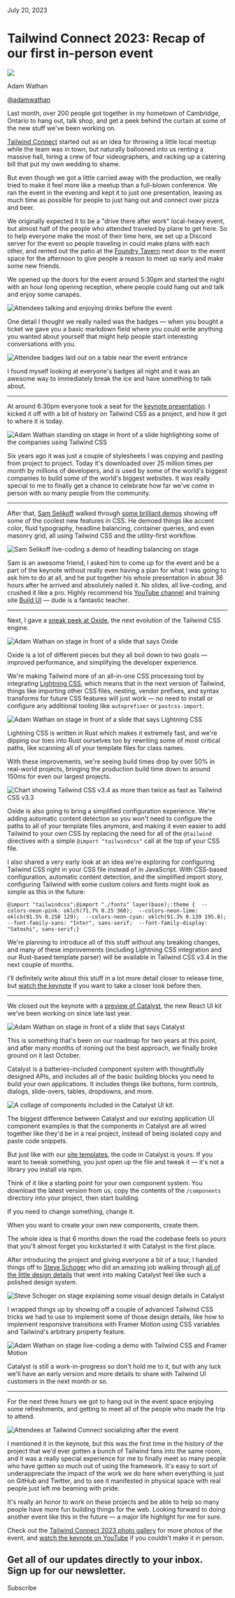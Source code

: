July 20, 2023

# Tailwind Connect 2023: Recap of our first in-person event

![](/_next/image?url=%2F_next%2Fstatic%2Fmedia%2Fadamwathan.f69b0b90.jpg\&w=96\&q=75)

Adam Wathan

[@adamwathan](https://twitter.com/adamwathan)

Last month, over 200 people got together in my hometown of Cambridge, Ontario to hang out, talk shop, and get a peek behind the curtain at some of the new stuff we've been working on.

[Tailwind Connect](https://connect.tailwindcss.com) started out as an idea for throwing a little local meetup while the team was in town, but naturally ballooned into us renting a massive hall, hiring a crew of four videographers, and racking up a catering bill that put my own wedding to shame.

But even though we got a little carried away with the production, we really tried to make it feel more like a meetup than a full-blown conference. We ran the event in the evening and kept it to just one presentation, leaving as much time as possible for people to just hang out and connect over pizza and beer.

We originally expected it to be a "drive there after work" local-heavy event, but almost half of the people who attended traveled by plane to get here. So to help everyone make the most of their time here, we set up a Discord server for the event so people traveling in could make plans with each other, and rented out the patio at the [Foundry Tavern](https://www.instagram.com/foundrytavern/) next door to the event space for the afternoon to give people a reason to meet up early and make some new friends.

We opened up the doors for the event around 5:30pm and started the night with an hour long opening reception, where people could hang out and talk and enjoy some canapés.

![Attendees talking and enjoying drinks before the event](/_next/image?url=%2F_next%2Fstatic%2Fmedia%2Fattendees-talking.18d25854.jpg\&w=3840\&q=75)

One detail I thought we really nailed was the badges — when you bought a ticket we gave you a basic markdown field where you could write anything you wanted about yourself that might help people start interesting conversations with you.

![Attendee badges laid out on a table near the event entrance](/_next/image?url=%2F_next%2Fstatic%2Fmedia%2Fattendee-badges.08cee30a.jpg\&w=3840\&q=75)

I found myself looking at everyone's badges all night and it was an awesome way to immediately break the ice and have something to talk about.

***

At around 6:30pm everyone took a seat for the [keynote presentation](https://www.youtube.com/watch?v=CLkxRnRQtDE\&amp;t=0s). I kicked it off with a bit of history on Tailwind CSS as a project, and how it got to where it is today.

![Adam Wathan standing on stage in front of a slide highlighting some of the companies using Tailwind CSS](/_next/image?url=%2F_next%2Fstatic%2Fmedia%2Fcompanies-using-tailwind-css.724eaa95.jpg\&w=3840\&q=75)

Six years ago it was just a couple of stylesheets I was copying and pasting from project to project. Today it's downloaded over 25 million times per month by millions of developers, and is used by some of the world's biggest companies to build some of the world's biggest websites. It was really special to me to finally get a chance to celebrate how far we've come in person with so many people from the community.

***

After that, [Sam Selikoff](https://twitter.com/samselikoff) walked through [some brilliant demos](https://www.youtube.com/watch?v=CLkxRnRQtDE\&amp;t=600s) showing off some of the coolest new features in CSS. He demoed things like accent color, fluid typography, headline balancing, container queries, and even masonry grid, all using Tailwind CSS and the utility-first workflow.

![Sam Selikoff live-coding a demo of headling balancing on stage](/_next/image?url=%2F_next%2Fstatic%2Fmedia%2Fsam-selikoff.96bf6677.jpg\&w=3840\&q=75)

Sam is an awesome friend, I asked him to come up for the event and be a part of the keynote without really even having a plan for what I was going to ask him to do at all, and he put together his whole presentation in about 36 hours after he arrived and absolutely nailed it. No slides, all live-coding, and crushed it like a pro. Highly recommend his [YouTube channel](https://www.youtube.com/samselikoff) and training site [Build UI](https://buildui.com/) — dude is a fantastic teacher.

***

Next, I gave a [sneak peek at Oxide](https://www.youtube.com/watch?v=CLkxRnRQtDE\&amp;t=2146s), the next evolution of the Tailwind CSS engine.

![Adam Wathan on stage in front of a slide that says Oxide](/_next/image?url=%2F_next%2Fstatic%2Fmedia%2Foxide.02d35568.jpg\&w=3840\&q=75)

Oxide is a lot of different pieces but they all boil down to two goals — improved performance, and simplifying the developer experience.

We're making Tailwind more of an all-in-one CSS processing tool by integrating [Lightning CSS](https://lightningcss.dev/), which means that in the next version of Tailwind, things like importing other CSS files, nesting, vendor prefixes, and syntax transforms for future CSS features will just work — no need to install or configure any additional tooling like `autoprefixer` or `postcss-import`.

![Adam Wathan on stage in front of a slide that says Lightning CSS](/_next/image?url=%2F_next%2Fstatic%2Fmedia%2Flightning-css.db283942.jpg\&w=3840\&q=75)

Lightning CSS is written in Rust which makes it extremely fast, and we're dipping our toes into Rust ourselves too by rewriting some of most critical paths, like scanning all of your template files for class names.

With these improvements, we're seeing build times drop by over 50% in real-world projects, bringing the production build time down to around 150ms for even our largest projects.

![Chart showing Tailwind CSS v3.4 as more than twice as fast as Tailwind CSS v3.3](/_next/image?url=%2F_next%2Fstatic%2Fmedia%2Foxide-performance.9a7956af.jpg\&w=3840\&q=75)

Oxide is also going to bring a simplified configuration experience. We're adding automatic content detection so you won't need to configure the paths to all of your template files anymore, and making it even easier to add Tailwind to your own CSS by replacing the need for all of the `@tailwind` directives with a simple `@import "tailwindcss"` call at the top of your CSS file.

I also shared a very early look at an idea we're exploring for configuring Tailwind CSS right in your CSS file instead of in JavaScript. With CSS-based configuration, automatic content detection, and the simplified import story, configuring Tailwind with some custom colors and fonts might look as simple as this in the future:

```
@import "tailwindcss";@import "./fonts" layer(base);:theme {  --colors-neon-pink: oklch(71.7% 0.25 360);  --colors-neon-lime: oklch(91.5% 0.258 129);  --colors-neon-cyan: oklch(91.3% 0.139 195.8);  --font-family-sans: "Inter", sans-serif;  --font-family-display: "Satoshi", sans-serif;}
```

We're planning to introduce all of this stuff without any breaking changes, and many of these improvements (including Lightning CSS integration and our Rust-based template parser) will be available in Tailwind CSS v3.4 in the next couple of months.

I'll definitely write about this stuff in a lot more detail closer to release time, but [watch the keynote](https://www.youtube.com/watch?v=CLkxRnRQtDE\&amp;t=2146s) if you want to take a closer look before then.

***

We closed out the keynote with a [preview of Catalyst](https://youtu.be/CLkxRnRQtDE?t=3512), the new React UI kit we've been working on since late last year.

![Adam Wathan on stage in front of a slide that says Catalyst](/_next/image?url=%2F_next%2Fstatic%2Fmedia%2Fcatalyst.4f964146.jpg\&w=3840\&q=75)

This is something that's been on our roadmap for two years at this point, and after many months of ironing out the best approach, we finally broke ground on it last October.

Catalyst is a batteries-included component system with thoughtfully designed APIs, and includes all of the basic building blocks you need to build your own applications. It includes things like buttons, form controls, dialogs, slide-overs, tables, dropdowns, and more.

![A collage of components included in the Catalyst UI kit.](/_next/image?url=%2F_next%2Fstatic%2Fmedia%2Fcatalyst-preview.28f11678.png\&w=3840\&q=75)

The biggest difference between Catalyst and our existing application UI component examples is that the components in Catalyst are all wired together like they'd be in a real project, instead of being isolated copy and paste code snippets.

But just like with our [site templates](https://tailwindui.com/templates), the code in Catalyst is yours. If you want to tweak something, you just open up the file and tweak it — it's not a library you install via npm.

Think of it like a starting point for your own component system. You download the latest version from us, copy the contents of the `/components` directory into your project, then start building.

If you need to change something, change it.

When you want to create your own new components, create them.

The whole idea is that 6 months down the road the codebase feels so *yours* that you'll almost forget you kickstarted it with Catalyst in the first place.

After introducing the project and giving everyone a bit of a tour, I handed things off to [Steve Schoger](https://twitter.com/steveschoger) who did an amazing job walking through [all of the little design details](https://www.youtube.com/watch?v=CLkxRnRQtDE\&amp;t=4209s) that went into making Catalyst feel like such a polished design system.

![Steve Schoger on stage explaining some visual design details in Catalyst](/_next/image?url=%2F_next%2Fstatic%2Fmedia%2Fsteve-schoger.710828e3.jpg\&w=3840\&q=75)

I wrapped things up by showing off a couple of advanced Tailwind CSS tricks we had to use to implement some of those design details, like how to implement responsive transitions with Framer Motion using CSS variables and Tailwind's arbitrary property feature.

![Adam Wathan on stage live-coding a demo with Tailwind CSS and Framer Motion](/_next/image?url=%2F_next%2Fstatic%2Fmedia%2Fadam-wathan.b342514a.jpg\&w=3840\&q=75)

Catalyst is still a work-in-progress so don't hold me to it, but with any luck we'll have an early version and more details to share with Tailwind UI customers in the next month or so.

***

For the next three hours we got to hang out in the event space enjoying some refreshments, and getting to meet all of the people who made the trip to attend.

![Attendees at Tailwind Connect socializing after the event](/_next/image?url=%2F_next%2Fstatic%2Fmedia%2Fattendees-socializing.f8932714.jpg\&w=3840\&q=75)

I mentioned it in the keynote, but this was the first time in the history of the project that we'd ever gotten a bunch of Tailwind fans into the same room, and it was a really special experience for me to finally meet so many people who have gotten so much out of using the framework. It's easy to sort of underappreciate the impact of the work we do here when everything is just on GitHub and Twitter, and to see it manifested in physical space with real people just left me beaming with pride.

It's really an honor to work on these projects and be able to help so many people have more fun building things for the web. Looking forward to doing another event like this in the future — a major life highlight for me for sure.

Check out the [Tailwind Connect 2023 photo gallery](https://connect.tailwindcss.com/photos) for more photos of the event, and [watch the keynote on YouTube](https://www.youtube.com/watch?v=CLkxRnRQtDE) if you couldn't make it in person.

Get all of our updates directly to your inbox.\
Sign up for our newsletter.
---------------------------

Subscribe
